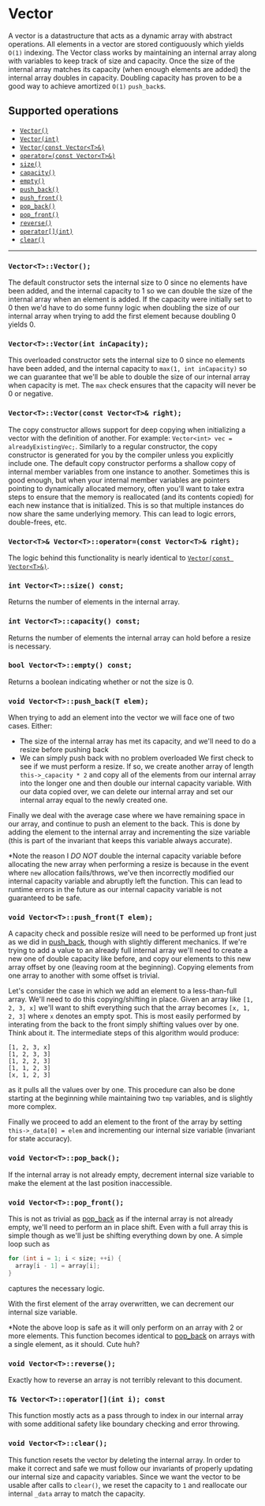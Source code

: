 # Vector

A vector is a datastructure that acts as a dynamic array with abstract operations. All elements in a vector are stored contiguously
which yields `O(1)` indexing. The Vector class works by maintaining an internal array along with variables to keep track of size and
capacity. Once the size of the internal array matches its capacity (when enough elements are added) the internal array doubles in capacity.
Doubling capacity has proven to be a good way to achieve amortized `O(1)` `push_back`s.

## Supported operations

 - [`Vector()`](#default-constructor)
 - [`Vector(int)`](#overloaded-constructor)
 - [`Vector(const Vector<T>&)`](#copy-constructor)
 - [`operator=(const Vector<T>&)`](#copy-assignment)
 - [`size()`](#size)
 - [`capacity()`](#capacity)
 - [`empty()`](#empty)
 - [`push_back()`](#push_back)
 - [`push_front()`](#push_front)
 - [`pop_back()`](#pop_back)
 - [`pop_front()`](#pop_front)
 - [`reverse()`](#reverse)
 - [`operator[](int)`](#brackets)
 - [`clear()`](#clear)

----

<a name="default-constructor"></a>
### `Vector<T>::Vector();`

The default constructor sets the internal size to 0 since no elements have been added, and the internal capacity to 1 so we can
double the size of the internal array when an element is added. If the capacity were initially set to 0 then we'd have to do some
funny logic when doubling the size of our internal array when trying to add the first element because doubling 0 yields 0.

<a name="overloaded-constructor"></a>
### `Vector<T>::Vector(int inCapacity);`

This overloaded constructor sets the internal size to 0 since no elements have been added, and the internal capacity to
`max(1, int inCapacity)` so we can guarantee that we'll be able to double the size of our internal array when capacity is
met. The `max` check ensures that the capacity will never be 0 or negative.

<a name="copy-constructor"></a>
### `Vector<T>::Vector(const Vector<T>& right);`

The copy constructor allows support for deep copying when initializing a vector with the definition of another.
For example: `Vector<int> vec = alreadyExistingVec;`. Similarly to a regular constructor, the copy constructor
is generated for you by the compiler unless you explicitly include one. The default copy constructor performs
a shallow copy of internal member variables from one instance to another. Sometimes this is good enough, but
when your internal member variables are pointers pointing to dynamically allocated memory, often you'll want to
take extra steps to ensure that the memory is reallocated (and its contents copied) for each new instance that is
initialized. This is so that multiple instances do now share the same underlying memory. This can lead to logic
errors, double-frees, etc.

<a name="copy-assignment"></a>
### `Vector<T>& Vector<T>::operator=(const Vector<T>& right);`

The logic behind this functionality is nearly identical to [`Vector(const Vector<T>&)`](#copy-constructor).

<a name="size"></a>
### `int Vector<T>::size() const;`

Returns the number of elements in the internal array.

<a name="capacity"></a>
### `int Vector<T>::capacity() const;`

Returns the number of elements the internal array can hold before a resize is necessary.

<a name="empty"></a>
### `bool Vector<T>::empty() const;`

Returns a boolean indicating whether or not the size is 0.

<a name="push_back"></a>
### `void Vector<T>::push_back(T elem);`

When trying to add an element into the vector we will face one of two cases. Either:

 - The size of the internal array has met its capacity, and we'll need to do a resize before pushing back
 - We can simply push back with no problem
overloaded
We first check to see if we must perform a resize. If so, we create another array of length `this->_capacity * 2` and copy
all of the elements from our internal array into the longer one and then double our internal capacity variable. With our data
copied over, we can delete our internal array and set our internal array equal to the newly created one.

Finally we deal with the average case where we have remaining space in our array, and continue to push an element to the back.
This is done by adding the element to the internal array and incrementing the size variable (this is part of the invariant that
keeps this variable always accurate).

\*Note the reason I *DO NOT* double the internal capacity variable before allocating the new array when performing a resize is
because in the event where `new` allocation fails/throws, we've then incorrectly modified our internal capacity variable and
abruptly left the function. This can lead to runtime errors in the future as our internal capacity variable is not guaranteed to
be safe.

<a name="push_front"></a>
### `void Vector<T>::push_front(T elem);`

A capacity check and possible resize will need to be performed up front just as we did in <a href="#push_back">push_back</a>, though
with slightly different mechanics. If we're trying to add a value to an already full internal array we'll need to create a new one of
double capacity like before, and copy our elements to this new array offset by one (leaving room at the beginning). Copying elements
from one array to another with some offset is trivial.

Let's consider the case in which we add an element to a less-than-full array. We'll need to do this copying/shifting in place. Given an
array like `[1, 2, 3, x]` we'll want to shift everything such that the array becomes `[x, 1, 2, 3]` where `x` denotes an empty spot. This
is most easily performed by interating from the back to the front simply shifting values over by one. Think about it. The intermediate steps
of this algorithm would produce:

```
[1, 2, 3, x]
[1, 2, 3, 3]
[1, 2, 2, 3]
[1, 1, 2, 3]
[x, 1, 2, 3]
```

as it pulls all the values over by one. This procedure can also be done starting at the beginning while maintaining
two `tmp` variables, and is slightly more complex.

Finally we proceed to add an element to the front of the array by setting `this->_data[0] = elem` and incrementing our
internal size variable (invariant for state accuracy).

<a name="pop_back"></a>
### `void Vector<T>::pop_back();`

If the internal array is not already empty, decrement internal size variable to make the element at the last position inaccessible.

<a name="pop_front"></a>
### `void Vector<T>::pop_front();`

This is not as trivial as <a href="#pop_back">pop_back</a> as if the internal array is not already empty, we'll need to
perform an in place shift. Even with a full array this is simple though as we'll just be shifting everything down by one.
A simple loop such as

```cpp
for (int i = 1; i < size; ++i) {
  array[i - 1] = array[i];
}
```

captures the necessary logic.

With the first element of the array overwritten, we can decrement our internal size variable.

*Note the above loop is safe as it will only perform on an array with 2 or more elements. This function becomes identical to
<a href="#pop_back">pop_back</a> on arrays with a single element, as it should. Cute huh?

<a name="reverse"></a>
### `void Vector<T>::reverse();`

Exactly how to reverse an array is not terribly relevant to this document.

<a name="brackets"></a>
### `T& Vector<T>::operator[](int i); const`

This function mostly acts as a pass through to index in our internal array with some additional safety like boundary checking and error throwing.

<a name="clear"></a>
### `void Vector<T>::clear();`

This function resets the vector by deleting the internal array. In order to make it correct and safe we must follow our invariants of properly
updating our internal size and capacity variables. Since we want the vector to be usable after calls to `clear()`, we reset the capacity to `1`
and reallocate our internal `_data` array to match the capacity.
